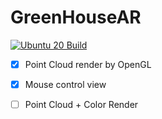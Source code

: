 # GreenHouseAR

[![Ubuntu 20 Build](https://github.com/lacie-life/GreenHouseAR/actions/workflows/main.yml/badge.svg)](https://github.com/acie-life/GreenHouseAR/actions/workflows/main.yml)

- [x] Point Cloud render by OpenGL
- [x] Mouse control view
- [ ] Point Cloud + Color Render


